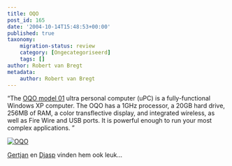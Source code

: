 ```yaml
---
title: OQO
post_id: 165
date: '2004-10-14T15:48:53+00:00'
published: true
taxonomy:
    migration-status: review
    category: [Ongecategoriseerd]
    tags: []
author: Robert van Bregt
metadata:
    author: Robert van Bregt
---
```

“The [OQO model 01](http://www.oqo.com/hardware/basics/) ultra personal computer (uPC) is a fully-functional Windows XP computer. The OQO has a 1GHz processor, a 20GB hard drive, 256MB of RAM, a color transflective display, and integrated wireless, as well as Fire Wire and USB ports. It is powerful enough to run your most complex applications. ”

[![OQO](/wp-content/uploads/2009/08/oqo1.jpg "OQO")](/wp-content/uploads/2009/08/oqo1.jpg)

[Gertjan](http://gertjan.kole.info/pivot/entry.php?id=719) en [Djasp](http://www.jereinsteonzin.nl/entry_1276.html) vinden hem ook leuk…